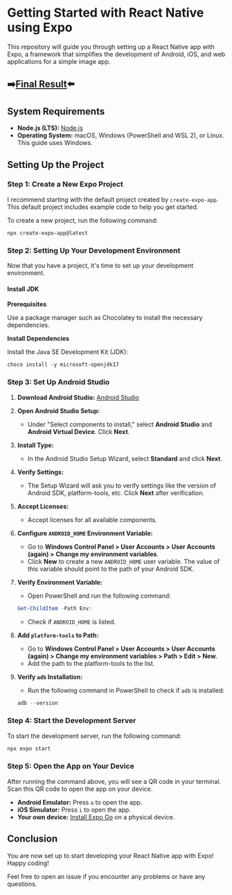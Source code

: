 # Getting Started with React Native using Expo

This repository will guide you through setting up a React Native app with Expo, a framework that simplifies the development of Android, iOS, and web applications for a simple image app.

## ➡️[Final Result](https://snack.expo.dev/@presidentkennedy/image-app)⬅️

## System Requirements

- **Node.js (LTS):** [Node.js](https://nodejs.org/en/)
- **Operating System:** macOS, Windows (PowerShell and WSL 2), or Linux. This guide uses Windows.

## Setting Up the Project

### Step 1: Create a New Expo Project

I recommend starting with the default project created by `create-expo-app`. This default project includes example code to help you get started.

To create a new project, run the following command:

```
npx create-expo-app@latest
```
### Step 2: Setting Up Your Development Environment

Now that you have a project, it's time to set up your development environment.

#### Install JDK

**Prerequisites**

Use a package manager such as Chocolatey to install the necessary dependencies.

**Install Dependencies**

Install the Java SE Development Kit (JDK):

```
choco install -y microsoft-openjdk17
```
### Step 3: Set Up Android Studio

1. **Download Android Studio:** [Android Studio](https://developer.android.com/studio)

2. **Open Android Studio Setup:**
    - Under "Select components to install," select **Android Studio** and **Android Virtual Device**. Click **Next**.

3. **Install Type:**
    - In the Android Studio Setup Wizard, select **Standard** and click **Next**.

4. **Verify Settings:**
    - The Setup Wizard will ask you to verify settings like the version of Android SDK, platform-tools, etc. Click **Next** after verification.

5. **Accept Licenses:**
    - Accept licenses for all available components.

6. **Configure `ANDROID_HOME` Environment Variable:**
    - Go to **Windows Control Panel > User Accounts > User Accounts (again) > Change my environment variables**.
    - Click **New** to create a new `ANDROID_HOME` user variable. The value of this variable should point to the path of your Android SDK.

7. **Verify Environment Variable:**
    - Open PowerShell and run the following command:

    ```powershell
    Get-ChildItem -Path Env:
    ```
    - Check if `ANDROID_HOME` is listed.

8. **Add `platform-tools` to Path:**
    - Go to **Windows Control Panel > User Accounts > User Accounts (again) > Change my environment variables > Path > Edit > New**.
    - Add the path to the platform-tools to the list.

9. **Verify `adb` Installation:**
    - Run the following command in PowerShell to check if `adb` is installed:

    ```powershell
    adb --version
    ```
### Step 4: Start the Development Server

To start the development server, run the following command:

```bash
npx expo start
```

### Step 5: Open the App on Your Device

After running the command above, you will see a QR code in your terminal. Scan this QR code to open the app on your device.

- **Android Emulator:** Press `a` to open the app.
- **iOS Simulator:** Press `i` to open the app.
- **Your own device:** [Install Expo Go](https://expo.dev/go) on a physical device.

## Conclusion

You are now set up to start developing your React Native app with Expo! Happy coding!

Feel free to open an issue if you encounter any problems or have any questions.
